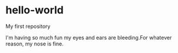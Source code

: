 # hello-world
My first repository

I'm having so much fun my eyes and ears are bleeding.For whatever reason, my nose is fine.
